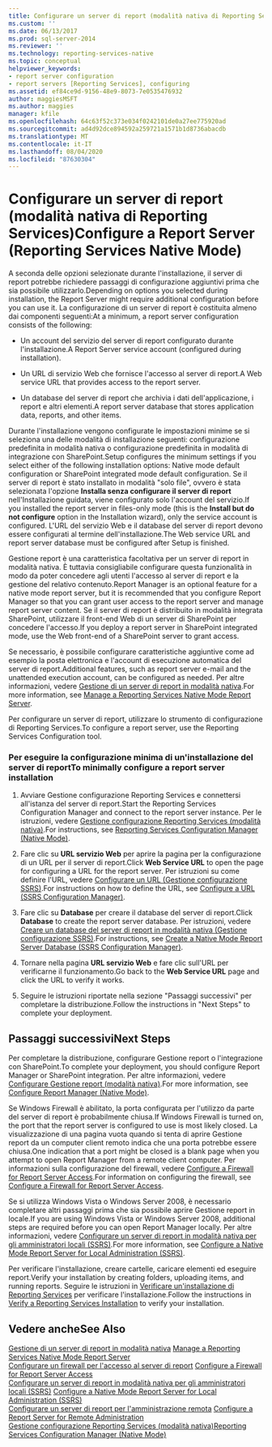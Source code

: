 ```yaml
---
title: Configurare un server di report (modalità nativa di Reporting Services) | Microsoft Docs
ms.custom: ''
ms.date: 06/13/2017
ms.prod: sql-server-2014
ms.reviewer: ''
ms.technology: reporting-services-native
ms.topic: conceptual
helpviewer_keywords:
- report server configuration
- report servers [Reporting Services], configuring
ms.assetid: ef84ce9d-9156-48e9-8073-7e0535476932
author: maggiesMSFT
ms.author: maggies
manager: kfile
ms.openlocfilehash: 64c63f52c373e034f0242101de0a27ee775920ad
ms.sourcegitcommit: ad4d92dce894592a259721a1571b1d8736abacdb
ms.translationtype: MT
ms.contentlocale: it-IT
ms.lasthandoff: 08/04/2020
ms.locfileid: "87630304"
---
```

# <a name="configure-a-report-server-reporting-services-native-mode"></a><span data-ttu-id="3bd00-102">Configurare un server di report (modalità nativa di Reporting Services)</span><span class="sxs-lookup"><span data-stu-id="3bd00-102">Configure a Report Server (Reporting Services Native Mode)</span></span>
  <span data-ttu-id="3bd00-103">A seconda delle opzioni selezionate durante l'installazione, il server di report potrebbe richiedere passaggi di configurazione aggiuntivi prima che sia possibile utilizzarlo.</span><span class="sxs-lookup"><span data-stu-id="3bd00-103">Depending on options you selected during installation, the Report Server might require additional configuration before you can use it.</span></span> <span data-ttu-id="3bd00-104">La configurazione di un server di report è costituita almeno dai componenti seguenti:</span><span class="sxs-lookup"><span data-stu-id="3bd00-104">At a minimum, a report server configuration consists of the following:</span></span>  
  
-   <span data-ttu-id="3bd00-105">Un account del servizio del server di report configurato durante l'installazione.</span><span class="sxs-lookup"><span data-stu-id="3bd00-105">A Report Server service account (configured during installation).</span></span>  
  
-   <span data-ttu-id="3bd00-106">Un URL di servizio Web che fornisce l'accesso al server di report.</span><span class="sxs-lookup"><span data-stu-id="3bd00-106">A Web service URL that provides access to the report server.</span></span>  
  
-   <span data-ttu-id="3bd00-107">Un database del server di report che archivia i dati dell'applicazione, i report e altri elementi.</span><span class="sxs-lookup"><span data-stu-id="3bd00-107">A report server database that stores application data, reports, and other items.</span></span>  
  
 <span data-ttu-id="3bd00-108">Durante l'installazione vengono configurate le impostazioni minime se si seleziona una delle modalità di installazione seguenti: configurazione predefinita in modalità nativa o configurazione predefinita in modalità di integrazione con SharePoint.</span><span class="sxs-lookup"><span data-stu-id="3bd00-108">Setup configures the minimum settings if you select either of the following installation options: Native mode default configuration or SharePoint integrated mode default configuration.</span></span> <span data-ttu-id="3bd00-109">Se il server di report è stato installato in modalità "solo file", ovvero è stata selezionata l'opzione **Installa senza configurare il server di report** nell'Installazione guidata, viene configurato solo l'account del servizio.</span><span class="sxs-lookup"><span data-stu-id="3bd00-109">If you installed the report server in files-only mode (this is the **Install but do not configure** option in the Installation wizard), only the service account is configured.</span></span> <span data-ttu-id="3bd00-110">L'URL del servizio Web e il database del server di report devono essere configurati al termine dell'installazione.</span><span class="sxs-lookup"><span data-stu-id="3bd00-110">The Web service URL and report server database must be configured after Setup is finished.</span></span>  
  
 <span data-ttu-id="3bd00-111">Gestione report è una caratteristica facoltativa per un server di report in modalità nativa. È tuttavia consigliabile configurare questa funzionalità in modo da poter concedere agli utenti l'accesso al server di report e la gestione del relativo contenuto.</span><span class="sxs-lookup"><span data-stu-id="3bd00-111">Report Manager is an optional feature for a native mode report server, but it is recommended that you configure Report Manager so that you can grant user access to the report server and manage report server content.</span></span> <span data-ttu-id="3bd00-112">Se il server di report è distribuito in modalità integrata SharePoint, utilizzare il front-end Web di un server di SharePoint per concedere l'accesso.</span><span class="sxs-lookup"><span data-stu-id="3bd00-112">If you deploy a report server in SharePoint integrated mode, use the Web front-end of a SharePoint server to grant access.</span></span>  
  
 <span data-ttu-id="3bd00-113">Se necessario, è possibile configurare caratteristiche aggiuntive come ad esempio la posta elettronica e l'account di esecuzione automatica del server di report.</span><span class="sxs-lookup"><span data-stu-id="3bd00-113">Additional features, such as report server e-mail and the unattended execution account, can be configured as needed.</span></span> <span data-ttu-id="3bd00-114">Per altre informazioni, vedere [Gestione di un server di report in modalità nativa](manage-a-reporting-services-native-mode-report-server.md).</span><span class="sxs-lookup"><span data-stu-id="3bd00-114">For more information, see [Manage a Reporting Services Native Mode Report Server](manage-a-reporting-services-native-mode-report-server.md).</span></span>  
  
 <span data-ttu-id="3bd00-115">Per configurare un server di report, utilizzare lo strumento di configurazione di Reporting Services.</span><span class="sxs-lookup"><span data-stu-id="3bd00-115">To configure a report server, use the Reporting Services Configuration tool.</span></span>  
  
### <a name="to-minimally-configure-a-report-server-installation"></a><span data-ttu-id="3bd00-116">Per eseguire la configurazione minima di un'installazione del server di report</span><span class="sxs-lookup"><span data-stu-id="3bd00-116">To minimally configure a report server installation</span></span>  
  
1.  <span data-ttu-id="3bd00-117">Avviare Gestione configurazione Reporting Services e connettersi all'istanza del server di report.</span><span class="sxs-lookup"><span data-stu-id="3bd00-117">Start the Reporting Services Configuration Manager and connect to the report server instance.</span></span> <span data-ttu-id="3bd00-118">Per le istruzioni, vedere [Gestione configurazione Reporting Services &#40;modalità nativa&#41;](../../sql-server/install/reporting-services-configuration-manager-native-mode.md).</span><span class="sxs-lookup"><span data-stu-id="3bd00-118">For instructions, see [Reporting Services Configuration Manager &#40;Native Mode&#41;](../../sql-server/install/reporting-services-configuration-manager-native-mode.md).</span></span>  
  
2.  <span data-ttu-id="3bd00-119">Fare clic su **URL servizio Web** per aprire la pagina per la configurazione di un URL per il server di report.</span><span class="sxs-lookup"><span data-stu-id="3bd00-119">Click **Web Service URL** to open the page for configuring a URL for the report server.</span></span> <span data-ttu-id="3bd00-120">Per istruzioni su come definire l'URL, vedere [Configurare un URL &#40;Gestione configurazione SSRS&#41;](../install-windows/configure-a-url-ssrs-configuration-manager.md).</span><span class="sxs-lookup"><span data-stu-id="3bd00-120">For instructions on how to define the URL, see [Configure a URL  &#40;SSRS Configuration Manager&#41;](../install-windows/configure-a-url-ssrs-configuration-manager.md).</span></span>  
  
3.  <span data-ttu-id="3bd00-121">Fare clic su **Database** per creare il database del server di report.</span><span class="sxs-lookup"><span data-stu-id="3bd00-121">Click **Database** to create the report server database.</span></span> <span data-ttu-id="3bd00-122">Per istruzioni, vedere [Creare un database del server di report in modalità nativa &#40;Gestione configurazione SSRS&#41;](../install-windows/ssrs-report-server-create-a-native-mode-report-server-database.md).</span><span class="sxs-lookup"><span data-stu-id="3bd00-122">For instructions, see [Create a Native Mode Report Server Database  &#40;SSRS Configuration Manager&#41;](../install-windows/ssrs-report-server-create-a-native-mode-report-server-database.md).</span></span>  
  
4.  <span data-ttu-id="3bd00-123">Tornare nella pagina **URL servizio Web** e fare clic sull'URL per verificarne il funzionamento.</span><span class="sxs-lookup"><span data-stu-id="3bd00-123">Go back to the **Web Service URL** page and click the URL to verify it works.</span></span>  
  
5.  <span data-ttu-id="3bd00-124">Seguire le istruzioni riportate nella sezione "Passaggi successivi" per completare la distribuzione.</span><span class="sxs-lookup"><span data-stu-id="3bd00-124">Follow the instructions in "Next Steps" to complete your deployment.</span></span>  
  
## <a name="next-steps"></a><span data-ttu-id="3bd00-125">Passaggi successivi</span><span class="sxs-lookup"><span data-stu-id="3bd00-125">Next Steps</span></span>  
 <span data-ttu-id="3bd00-126">Per completare la distribuzione, configurare Gestione report o l'integrazione con SharePoint.</span><span class="sxs-lookup"><span data-stu-id="3bd00-126">To complete your deployment, you should configure Report Manager or SharePoint integration.</span></span> <span data-ttu-id="3bd00-127">Per altre informazioni, vedere [Configurare Gestione report &#40;modalità nativa&#41;](configure-web-portal.md).</span><span class="sxs-lookup"><span data-stu-id="3bd00-127">For more information, see [Configure Report Manager &#40;Native Mode&#41;](configure-web-portal.md).</span></span>  
  
 <span data-ttu-id="3bd00-128">Se Windows Firewall è abilitato, la porta configurata per l'utilizzo da parte del server di report è probabilmente chiusa.</span><span class="sxs-lookup"><span data-stu-id="3bd00-128">If Windows Firewall is turned on, the port that the report server is configured to use is most likely closed.</span></span> <span data-ttu-id="3bd00-129">La visualizzazione di una pagina vuota quando si tenta di aprire Gestione report da un computer client remoto indica che una porta potrebbe essere chiusa.</span><span class="sxs-lookup"><span data-stu-id="3bd00-129">One indication that a port might be closed is a blank page when you attempt to open Report Manager from a remote client computer.</span></span> <span data-ttu-id="3bd00-130">Per informazioni sulla configurazione del firewall, vedere [Configure a Firewall for Report Server Access](configure-a-firewall-for-report-server-access.md).</span><span class="sxs-lookup"><span data-stu-id="3bd00-130">For information on configuring the firewall, see [Configure a Firewall for Report Server Access](configure-a-firewall-for-report-server-access.md).</span></span>  
  
 <span data-ttu-id="3bd00-131">Se si utilizza Windows Vista o Windows Server 2008, è necessario completare altri passaggi prima che sia possibile aprire Gestione report in locale.</span><span class="sxs-lookup"><span data-stu-id="3bd00-131">If you are using Windows Vista or Windows Server 2008, additional steps are required before you can open Report Manager locally.</span></span> <span data-ttu-id="3bd00-132">Per altre informazioni, vedere [Configurare un server di report in modalità nativa per gli amministratori locali &#40;SSRS&#41;](configure-a-native-mode-report-server-for-local-administration-ssrs.md).</span><span class="sxs-lookup"><span data-stu-id="3bd00-132">For more information, see [Configure a Native Mode Report Server for Local Administration &#40;SSRS&#41;](configure-a-native-mode-report-server-for-local-administration-ssrs.md).</span></span>  
  
 <span data-ttu-id="3bd00-133">Per verificare l'installazione, creare cartelle, caricare elementi ed eseguire report.</span><span class="sxs-lookup"><span data-stu-id="3bd00-133">Verify your installation by creating folders, uploading items, and running reports.</span></span> <span data-ttu-id="3bd00-134">Seguire le istruzioni in [Verificare un'installazione di Reporting Services](../install-windows/verify-a-reporting-services-installation.md) per verificare l'installazione.</span><span class="sxs-lookup"><span data-stu-id="3bd00-134">Follow the instructions in [Verify a Reporting Services Installation](../install-windows/verify-a-reporting-services-installation.md) to verify your installation.</span></span>  
  
## <a name="see-also"></a><span data-ttu-id="3bd00-135">Vedere anche</span><span class="sxs-lookup"><span data-stu-id="3bd00-135">See Also</span></span>  
 <span data-ttu-id="3bd00-136">[Gestione di un server di report in modalità nativa](manage-a-reporting-services-native-mode-report-server.md) </span><span class="sxs-lookup"><span data-stu-id="3bd00-136">[Manage a Reporting Services Native Mode Report Server](manage-a-reporting-services-native-mode-report-server.md) </span></span>  
 <span data-ttu-id="3bd00-137">[Configurare un firewall per l'accesso al server di report](configure-a-firewall-for-report-server-access.md) </span><span class="sxs-lookup"><span data-stu-id="3bd00-137">[Configure a Firewall for Report Server Access](configure-a-firewall-for-report-server-access.md) </span></span>  
 <span data-ttu-id="3bd00-138">[Configurare un server di report in modalità nativa per gli amministratori locali &#40;SSRS&#41;](configure-a-native-mode-report-server-for-local-administration-ssrs.md) </span><span class="sxs-lookup"><span data-stu-id="3bd00-138">[Configure a Native Mode Report Server for Local Administration &#40;SSRS&#41;](configure-a-native-mode-report-server-for-local-administration-ssrs.md) </span></span>  
 <span data-ttu-id="3bd00-139">[Configurare un server di report per l'amministrazione remota](configure-a-report-server-for-remote-administration.md) </span><span class="sxs-lookup"><span data-stu-id="3bd00-139">[Configure a Report Server for Remote Administration](configure-a-report-server-for-remote-administration.md) </span></span>  
 [<span data-ttu-id="3bd00-140">Gestione configurazione Reporting Services &#40;modalità nativa&#41;</span><span class="sxs-lookup"><span data-stu-id="3bd00-140">Reporting Services Configuration Manager &#40;Native Mode&#41;</span></span>](../../sql-server/install/reporting-services-configuration-manager-native-mode.md)  
  
  

